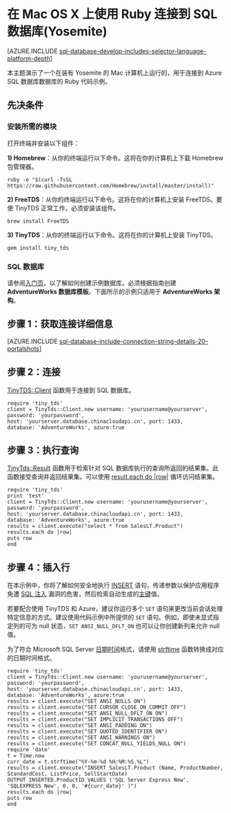 <properties
	pageTitle="在 Mac OS X 上使用 Ruby 和 TinyTDS 连接到 SQL 数据库(Yosemite)"
	description="提供可在 Mac OS X (Yosemite) 上运行的，用于连接到 Azure SQL 数据库的 Ruby 代码示例。"
	services="sql-database"
	documentationCenter=""
	authors="ajlam"
	manager="jeffreyg"
	editor=""/>


<tags
	ms.service="sql-database"
	ms.date="03/16/2016"
	wacn.date="03/24/2016"/>


# 在 Mac OS X 上使用 Ruby 连接到 SQL 数据库(Yosemite)


[AZURE.INCLUDE [sql-database-develop-includes-selector-language-platform-depth](../includes/sql-database-develop-includes-selector-language-platform-depth.md)] 




本主题演示了一个在装有 Yosemite 的 Mac 计算机上运行的，用于连接到 Azure SQL 数据库数据库的 Ruby 代码示例。

## 先决条件

### 安装所需的模块

打开终端并安装以下组件：

**1) Homebrew**：从你的终端运行以下命令。这将在你的计算机上下载 Homebrew 包管理器。

    ruby -e "$(curl -fsSL https://raw.githubusercontent.com/Homebrew/install/master/install)"

**2) FreeTDS**：从你的终端运行以下命令。这将在你的计算机上安装 FreeTDS。要使 TinyTDS 正常工作，必须安装该组件。

    brew install FreeTDS

**3) TinyTDS**：从你的终端运行以下命令。这将在你的计算机上安装 TinyTDS。

    gem install tiny_tds

### SQL 数据库

请参阅[入门页](/documentation/articles/sql-database-get-started/)，以了解如何创建示例数据库。必须根据指南创建 **AdventureWorks 数据库模板**。下面所示的示例只适用于 **AdventureWorks 架构**。


## 步骤 1：获取连接详细信息

[AZURE.INCLUDE [sql-database-include-connection-string-details-20-portalshots](../includes/sql-database-include-connection-string-details-20-portalshots.md)]

## 步骤 2：连接

[TinyTDS::Client](https://github.com/rails-sqlserver/tiny_tds) 函数用于连接到 SQL 数据库。

    require 'tiny_tds'
    client = TinyTds::Client.new username: 'yourusername@yourserver', password: 'yourpassword',
    host: 'yourserver.database.chinacloudapi.cn', port: 1433,
    database: 'AdventureWorks', azure:true

## 步骤 3：执行查询

[TinyTds::Result](https://github.com/rails-sqlserver/tiny_tds) 函数用于检索针对 SQL 数据库执行的查询所返回的结果集。此函数接受查询并返回结果集。可以使用 [result.each do |row|](https://github.com/rails-sqlserver/tiny_tds) 循环访问结果集。

    require 'tiny_tds'  
    print 'test'     
    client = TinyTds::Client.new username: 'yourusername@yourserver', password: 'yourpassword',
    host: 'yourserver.database.chinacloudapi.cn', port: 1433,
    database: 'AdventureWorks', azure:true
    results = client.execute("select * from SalesLT.Product")
    results.each do |row|
    puts row
    end

## 步骤 4：插入行

在本示例中，你将了解如何安全地执行 [INSERT](https://msdn.microsoft.com/zh-cn/library/ms174335.aspx) 语句，传递参数以保护应用程序免遭 [SQL 注入](https://technet.microsoft.com/zh-cn/library/ms161953(v=sql.105).aspx) 漏洞的危害，然后检索自动生成的[主键](https://msdn.microsoft.com/zh-cn/library/ms179610.aspx)值。


若要配合使用 TinyTDS 和 Azure，建议你运行多个 `SET` 语句来更改当前会话处理特定信息的方式。建议使用代码示例中所提供的 `SET` 语句。例如，即使未显式指定列的可为 null 状态，`SET ANSI_NULL_DFLT_ON` 也可以让你创建新列来允许 null 值。

为了符合 Microsoft SQL Server [日期时间](http://msdn.microsoft.com/zh-cn/library/ms187819.aspx)格式，请使用 [strftime](http://ruby-doc.org/core-2.2.0/Time.html#method-i-strftime) 函数转换成对应的日期时间格式。

    require 'tiny_tds'
    client = TinyTds::Client.new username: 'yourusername@yourserver', password: 'yourpassword',
    host: 'yourserver.database.chinacloudapi.cn', port: 1433,
    database: 'AdventureWorks', azure:true
    results = client.execute("SET ANSI_NULLS ON")
    results = client.execute("SET CURSOR_CLOSE_ON_COMMIT OFF")
    results = client.execute("SET ANSI_NULL_DFLT_ON ON")
    results = client.execute("SET IMPLICIT_TRANSACTIONS OFF")
    results = client.execute("SET ANSI_PADDING ON")
    results = client.execute("SET QUOTED_IDENTIFIER ON")
    results = client.execute("SET ANSI_WARNINGS ON")
    results = client.execute("SET CONCAT_NULL_YIELDS_NULL ON")
    require 'date'
    t = Time.now
    curr_date = t.strftime("%Y-%m-%d %H:%M:%S.%L")
    results = client.execute("INSERT SalesLT.Product (Name, ProductNumber, StandardCost, ListPrice, SellStartDate)
    OUTPUT INSERTED.ProductID VALUES ('SQL Server Express New', 'SQLEXPRESS New', 0, 0, '#{curr_date}' )")
    results.each do |row|
    puts row
    end

<!---HONumber=Mooncake_0118_2016-->

